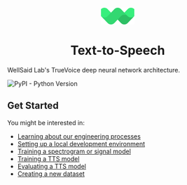 <p align="center"><img width="15%" src="mark.svg" /></p>

<h1 align="center">Text-to-Speech</h3>

WellSaid Lab's TrueVoice deep neural network architecture.

![PyPI - Python Version](https://img.shields.io/badge/python-3.6-blue.svg)

## Get Started

You might be interested in:

- [Learning about our engineering processes](./docs/ENGINEERING_PROCESSES.md)
- [Setting up a local development environment](./docs/LOCAL_SETUP.md)
- [Training a spectrogram or signal model](./docs/TRAIN_MODEL_GCP.md)
- [Training a TTS model](./docs/TRAIN_TTS_MODEL_GCP.md)
- [Evaluating a TTS model](./docs/EVALUATE_A_MODEL_GCP.md)
- [Creating a new dataset](./docs/PREPROCESSING_DATASETS.md)
